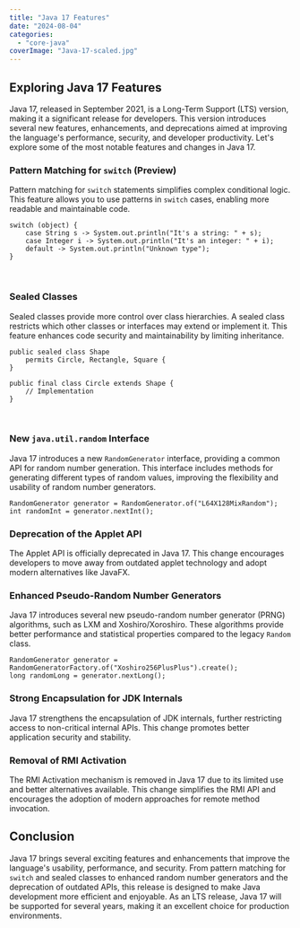 ```yaml
---
title: "Java 17 Features"
date: "2024-08-04"
categories: 
  - "core-java"
coverImage: "Java-17-scaled.jpg"
---
```


## Exploring Java 17 Features

Java 17, released in September 2021, is a Long-Term Support (LTS) version, making it a significant release for developers. This version introduces several new features, enhancements, and deprecations aimed at improving the language's performance, security, and developer productivity. Let's explore some of the most notable features and changes in Java 17.

### **Pattern Matching for `switch` (Preview)**

Pattern matching for `switch` statements simplifies complex conditional logic. This feature allows you to use patterns in `switch` cases, enabling more readable and maintainable code.

```
switch (object) {
    case String s -> System.out.println("It's a string: " + s);
    case Integer i -> System.out.println("It's an integer: " + i);
    default -> System.out.println("Unknown type");
}
```

 

### **Sealed Classes**

Sealed classes provide more control over class hierarchies. A sealed class restricts which other classes or interfaces may extend or implement it. This feature enhances code security and maintainability by limiting inheritance.

```
public sealed class Shape
    permits Circle, Rectangle, Square {
}

public final class Circle extends Shape {
    // Implementation
}
```

 

### **New `java.util.random` Interface**

Java 17 introduces a new `RandomGenerator` interface, providing a common API for random number generation. This interface includes methods for generating different types of random values, improving the flexibility and usability of random number generators.

```
RandomGenerator generator = RandomGenerator.of("L64X128MixRandom");
int randomInt = generator.nextInt();

```

### **Deprecation of the Applet API**

The Applet API is officially deprecated in Java 17. This change encourages developers to move away from outdated applet technology and adopt modern alternatives like JavaFX.

### **Enhanced Pseudo-Random Number Generators**

Java 17 introduces several new pseudo-random number generator (PRNG) algorithms, such as LXM and Xoshiro/Xoroshiro. These algorithms provide better performance and statistical properties compared to the legacy `Random` class.

```
RandomGenerator generator = RandomGeneratorFactory.of("Xoshiro256PlusPlus").create();
long randomLong = generator.nextLong();
```

### **Strong Encapsulation for JDK Internals**

Java 17 strengthens the encapsulation of JDK internals, further restricting access to non-critical internal APIs. This change promotes better application security and stability.

### **Removal of RMI Activation**

The RMI Activation mechanism is removed in Java 17 due to its limited use and better alternatives available. This change simplifies the RMI API and encourages the adoption of modern approaches for remote method invocation.

## Conclusion

Java 17 brings several exciting features and enhancements that improve the language's usability, performance, and security. From pattern matching for `switch` and sealed classes to enhanced random number generators and the deprecation of outdated APIs, this release is designed to make Java development more efficient and enjoyable. As an LTS release, Java 17 will be supported for several years, making it an excellent choice for production environments.
